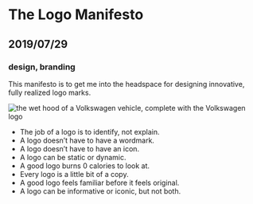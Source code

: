 # The Logo Manifesto
## 2019/07/29
### design, branding

This manifesto is to get me into the headspace for designing innovative, fully realized logo marks.

![the wet hood of a Volkswagen vehicle, complete with the Volkswagen logo](/_images/blog/vw-hood.webp)

 - The job of a logo is to identify, not explain.
 - A logo doesn’t have to have a wordmark.
 - A logo doesn’t have to have an icon.
 - A logo can be static or dynamic.
 - A good logo burns 0 calories to look at.
 - Every logo is a little bit of a copy.
 - A good logo feels familiar before it feels original.
 - A logo can be informative or iconic, but not both.
